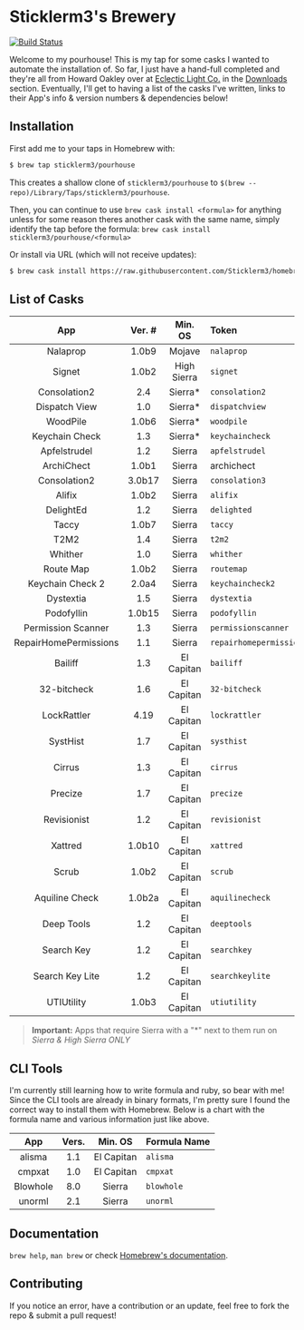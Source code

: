 # Sticklerm3's Brewery

[![Build Status](https://travis-ci.com/sticklerm3/homebrew-pourhouse.svg?branch=master)](https://travis-ci.com/sticklerm3/homebrew-pourhouse)

Welcome to my pourhouse! This is my tap for some casks I wanted to automate the installation of. So far, I just have a hand-full completed and they're all from Howard Oakley over at [Eclectic Light Co.][6f8d9867] in the [Downloads][02b6cdf0] section. Eventually, I'll get to having a list of the casks I've written, links to their App's info & version numbers & dependencies below!

## Installation

First add me to your taps in Homebrew with:

```sh
$ brew tap sticklerm3/pourhouse
```

This creates a shallow clone of `sticklerm3/pourhouse` to `$(brew --repo)/Library/Taps/sticklerm3/pourhouse`.

Then, you can continue to use `brew cask install <formula>` for anything unless for some reason theres another cask with the same name, simply identify the tap before the formula: `brew cask install sticklerm3/pourhouse/<formula>`

[6f8d9867]: https://eclecticlight.co "Eclectic Light Co"
[02b6cdf0]: https://eclecticlight.co/downloads/ "EC: Downloads"

Or install via URL (which will not receive updates):

```sh
$ brew cask install https://raw.githubusercontent.com/Sticklerm3/homebrew-pourhouse/master/Casks/<formula>.rb
```

## List of Casks

|          App          | Ver. # |   Min. OS   | Token                   |
| :-------------------: | :----: | :---------: | :---------------------- |
|       Nalaprop        | 1.0b9  |   Mojave    | `nalaprop`              |
|        Signet         | 1.0b2  | High Sierra | `signet`                |
|     Consolation2      |  2.4   |  Sierra\*   | `consolation2`          |
|     Dispatch View     |  1.0   |  Sierra\*   | `dispatchview`          |
|       WoodPile        | 1.0b6  |  Sierra\*   | `woodpile`              |
|    Keychain Check     |  1.3   |  Sierra\*   | `keychaincheck`         |
|     Apfelstrudel      |  1.2   |   Sierra    | `apfelstrudel`          |
|      ArchiChect       | 1.0b1  |   Sierra    | archichect              |
|     Consolation2      | 3.0b17 |   Sierra    | `consolation3`          |
|        Alifix         | 1.0b2  |   Sierra    | `alifix`                |
|       DelightEd       |  1.2   |   Sierra    | `delighted`             |
|         Taccy         | 1.0b7  |   Sierra    | `taccy`                 |
|         T2M2          |  1.4   |   Sierra    | `t2m2`                  |
|        Whither        |  1.0   |   Sierra    | `whither`               |
|       Route Map       | 1.0b2  |   Sierra    | `routemap`              |
|   Keychain Check 2    | 2.0a4  |   Sierra    | `keychaincheck2`        |
|       Dystextia       |  1.5   |   Sierra    | `dystextia`             |
|      Podofyllin       | 1.0b15 |   Sierra    | `podofyllin`            |
|  Permission Scanner   |  1.3   |   Sierra    | `permissionscanner`     |
| RepairHomePermissions |  1.1   |   Sierra    | `repairhomepermissions` |
|        Bailiff        |  1.3   | El Capitan  | `bailiff`               |
|      32-bitcheck      |  1.6   | El Capitan  | `32-bitcheck`           |
|      LockRattler      |  4.19  | El Capitan  | `lockrattler`           |
|       SystHist        |  1.7   | El Capitan  | `systhist`              |
|        Cirrus         |  1.3   | El Capitan  | `cirrus`                |
|        Precize        |  1.7   | El Capitan  | `precize`               |
|      Revisionist      |  1.2   | El Capitan  | `revisionist`           |
|        Xattred        | 1.0b10 | El Capitan  | `xattred`               |
|         Scrub         | 1.0b2  | El Capitan  | `scrub`                 |
|    Aquiline Check     | 1.0b2a | El Capitan  | `aquilinecheck`         |
|      Deep Tools       |  1.2   | El Capitan  | `deeptools`             |
|      Search Key       |  1.2   | El Capitan  | `searchkey`             |
|    Search Key Lite    |  1.2   | El Capitan  | `searchkeylite`         |
|      UTIUtility       | 1.0b3  | El Capitan  | `utiutility`            |

> **Important:** Apps that require Sierra with a "\*" next to them run on _Sierra & High Sierra ONLY_

## CLI Tools

I'm currently still learning how to write formula and ruby, so bear with me! Since the CLI tools are already in binary formats, I'm pretty sure I found the correct way to install them with Homebrew. Below is a chart with the formula name and various information just like above.

|   App    | Vers. |  Min. OS   | Formula Name |
| :------: | :---: | :--------: | :----------- |
|  alisma  |  1.1  | El Capitan | `alisma`     |
|  cmpxat  |  1.0  | El Capitan | `cmpxat`     |
| Blowhole |  8.0  |   Sierra   | `blowhole`   |
|  unorml  |  2.1  |   Sierra   | `unorml`     |

## Documentation

`brew help`, `man brew` or check [Homebrew's documentation](https://docs.brew.sh).

## Contributing

If you notice an error, have a contribution or an update, feel free to fork the repo & submit a pull request!
